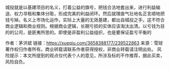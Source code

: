 
城投就是以基建项目的名义，打着公益的旗号，把钱合法地套出来，进行利益输送、权力寻租和集体分赃，形成完美的利益闭环。然后就理直气壮地名正言顺地把钱亏掉。名义上市场化运作，实际上大量的无效基建，都出自城投之手。这不符合商业逻辑和商业规则。根据商业逻辑，长期亏损的实体应该淘汰出清。以亏钱为目的的公司，是匪夷所思的。即使是非盈利公益组织，也是要保证盈亏平衡的

作者：茅洪斌
链接：https://xueqiu.com/3658388177/239522863
来源：雪球
著作权归作者所有。商业转载请联系作者获得授权，非商业转载请注明出处。
风险提示：本文所提到的观点仅代表个人的意见，所涉及标的不作推荐，据此买卖，风险自负。


